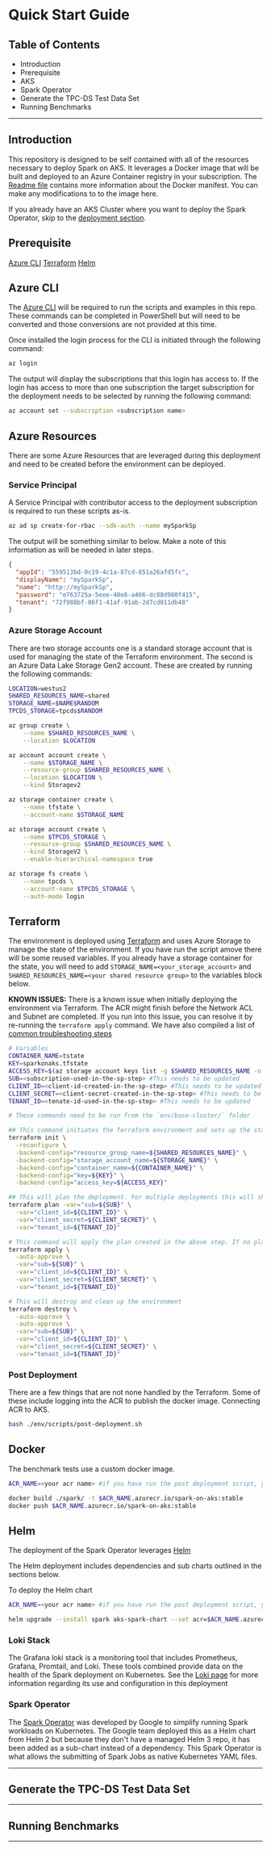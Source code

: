 # Quick Start Guide #

## Table of Contents ##
- Introduction
- Prerequisite
- AKS
- Spark Operator
- Generate the TPC-DS Test Data Set
- Running Benchmarks
___
## Introduction
This repository  is designed to be self contained with all of the resources necessary to deploy Spark on AKS. It leverages a Docker image that will be built and deployed to an Azure Container registry in your subscription. The [Readme file](../spark/Readme.md) contains more information about the Docker manifest. You can make any modifications to to the image here.

If you already have an AKS Cluster where you want to deploy the Spark Operator, skip to the [deployment section](#deploy-spark-operator).
## Prerequisite
<!-- TODO: Create pre-req script that can create the needed resources that are not controlled by Terraform -->

[Azure CLI]()
[Terraform]()
[Helm]()

## Azure CLI
The [Azure CLI](https://docs.microsoft.com/en-us/cli/azure/install-azure-cli?view=azure-cli-latest) will be required to run the scripts and examples in this repo. These commands can be completed in PowerShell but will need to be converted and those conversions are not provided at this time.

Once installed the login process for the CLI is initiated through the following command:
```bash
az login
```

The output will display the subscriptions that this login has access to. If the login has access to more than one subscription the target subscription for the deployment needs to be selected by running the following command:

```bash
az account set --subscription <subscription name>
```
## Azure Resources
There are some Azure Resources that are leveraged during this deployment and need to be created before the environment can be deployed.

### Service Principal
A Service Principal with contributor access to the deployment subscription is required to run these scripts as-is.

```bash
az ad sp create-for-rbac --sdk-auth --name mySparkSp
```

The output will be something similar to below. Make a note of this information as will be needed in later steps.

```json
{
  "appId": "559513bd-0c19-4c1a-87cd-851a26afd5fc",
  "displayName": "mySparkSp",
  "name": "http://mySparkSp",
  "password": "e763725a-5eee-40e8-a466-dc88d980f415",
  "tenant": "72f988bf-86f1-41af-91ab-2d7cd011db48"
}
```

### Azure Storage Account
There are two storage accounts one is a standard storage account that is used for managing the state of the Terraform environment. The second is an Azure Data Lake Storage Gen2 account. These are created by running the following commands:

```bash
LOCATION=westus2
SHARED_RESOURCES_NAME=shared
STORAGE_NAME=$NAME$RANDOM
TPCDS_STORAGE=tpcds$RANDOM

az group create \
    --name $SHARED_RESOURCES_NAME \
    --location $LOCATION

az account account create \
    --name $STORAGE_NAME \
    --resource-group $SHARED_RESOURCES_NAME \
    --location $LOCATION \
    --kind Storagev2

az storage container create \
    --name tfstate \
    --account-name $STORAGE_NAME

az storage account create \
    --name $TPCDS_STORAGE \
    --resource-group $SHARED_RESOURCES_NAME \
    --kind StorageV2 \
    --enable-hierarchical-namespace true

az storage fs create \
    --name tpcds \
    --account-name $TPCDS_STORAGE \
    --auth-mode login
```

## Terraform
The environment is deployed using [Terraform](https://www.terraform.io/downloads.html) and uses Azure Storage to manage the state of the environment. If you have run the script amove there will be some reused variables. If you already have a storage container for the state, you will need to add `STORAGE_NAME=<your_storage_account>` and `SHARED_RESOURCES_NAME=<your shared resource group>` to the variables block below.

__KNOWN ISSUES:__ There is a known issue when initially deploying the environment via Terraform. The ACR might finish before the Network ACL and Subnet are completed. If you run into this issue, you can resolve it by re-running the `terraform apply` command. We have also compiled a list of [common troubleshooting steps](./troubleshooting.md)

```bash
# Variables
CONTAINER_NAME=tstate
KEY=sparkonaks.tfstate
ACCESS_KEY=$(az storage account keys list -g $SHARED_RESOURCES_NAME -n $STORAGE_NAME -q '[0].value' -o tsv)
SUB=<subscription-used-in-the-sp-step> #This needs to be updated
CLIENT_ID=<client-id-created-in-the-sp-step> #This needs to be updated
CLIENT_SECRET=<client-secret-created-in-the-sp-step> #This needs to be updated
TENANT_ID=<tenate-id-used-in-the-sp-step> #This needs to be updated

# These commands need to be run from the `env/base-cluster/` folder

## This command initiates the Terraform environment and sets up the state
terraform init \
  -reconfigure \
  -backend-config="resource_group_name=${SHARED_RESOURCES_NAME}" \
  -backend-config="storage_account_name=${STORAGE_NAME}" \
  -backend-config="container_name=${CONTAINER_NAME}" \
  -backend-config="key=${KEY}" \
  -backend-config="access_key=${ACCESS_KEY}"

## This will plan the deployment. For multiple deployments this will show any changes that are made to the environment
terraform plan -var="sub=${SUB}" \
  -var="client_id=${CLIENT_ID}" \
  -var="client_secret=${CLIENT_SECRET}" \
  -var="tenant_id=${TENANT_ID}"

# This command will apply the plan created in the above step. If no plan has been created, this command will create the plan and execute it.
terraform apply \
  -auto-approve \
  -var="sub=${SUB}" \
  -var="client_id=${CLIENT_ID}" \
  -var="client_secret=${CLIENT_SECRET}" \
  -var="tenant_id=${TENANT_ID}"

# This will destroy and clean up the environment
terraform destroy \
  -auto-approve \
  -auto-approve \
  -var="sub=${SUB}" \
  -var="client_id=${CLIENT_ID}" \
  -var="client_secret=${CLIENT_SECRET}" \
  -var="tenant_id=${TENANT_ID}"

```

### Post Deployment

There are a few things that are not none handled by the Terraform. Some of these include logging into the ACR to publish the docker image. Connecting ACR to AKS.

```bash
bash ./env/scripts/post-deployment.sh
```

## Docker
The benchmark tests use a custom docker image.

<!-- TODO: Add more info about the Docker Container -->

```bash
ACR_NAME=<your acr name> #if you have run the post deployment script, you will not need to set this

docker build ./spark/ -t $ACR_NAME.azurecr.io/spark-on-aks:stable
docker push $ACR_NAME.azurecr.io/spark-on-aks:stable

```

## Helm
The deployment of the Spark Operator leverages [Helm](https://helm.sh/docs/intro/install/)

The Helm deployment includes dependencies and sub charts outlined in the sections below.

To deploy the Helm chart

```bash
ACR_NAME=<your acr name> #if you have run the post deployment script, you will not need to set this

helm upgrade --install spark aks-spark-chart --set acr=$ACR_NAME.azurecr.io
```

### Loki Stack

The Grafana loki stack is a monitoring tool that includes Prometheus, Grafana, Promtail, and Loki. These tools combined provide data on the health of the Spark deployment on Kubernetes. See the [Loki page](loki.md) for more information regarding its use and configuration in this deployment

### Spark Operator

The [Spark Operator](https://github.com/GoogleCloudPlatform/spark-on-k8s-operator) was developed by Google to simplify running Spark workloads on Kubernetes. The Google team deployed this as a Helm chart from Helm 2 but because they don't have a managed Helm 3 repo, it has been added as a sub-chart instead of a dependency. This Spark Operator is what allows the submitting of Spark Jobs as native Kubernetes YAML files.

___
## Generate the TPC-DS Test Data Set

___
## Running Benchmarks

___